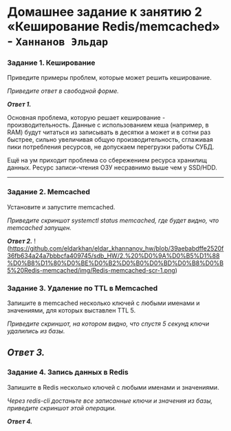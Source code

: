 # Домашнее задание к занятию 2 «Кеширование Redis/memcached» - `Ханнанов Эльдар`


### Задание 1. Кеширование 

Приведите примеры проблем, которые может решить кеширование. 

*Приведите ответ в свободной форме.*

_**Ответ 1.**_

Основная проблема, которую решает кеширование - производительность. Данные с использованием кеша (например, в RAM) будут читаться из записывать в десятки а может и в сотни раз быстрее, сильно увеличивая общую производительность, сглаживая пики потребления ресурсов, не допускаем перегрузки работы СУБД.

Ещё на ум приходит проблема со сбережением ресурса хранилищ данных. Ресурс записи-чтения ОЗУ несравнимо выше чем у SSD/HDD.  

---

### Задание 2. Memcached

Установите и запустите memcached.

*Приведите скриншот systemctl status memcached, где будет видно, что memcached запущен.*

_**Ответ 2.**_
!(https://github.com/eldarkhan/eldar_khannanov_hw/blob/39aebabdffe2520f36fb634a24a7bbbcfa409745/sdb_HW/2.%20%D0%9A%D0%B5%D1%88%D0%B8%D1%80%D0%BE%D0%B2%D0%B0%D0%BD%D0%B8%D0%B5%20Redis-memcached/img/Redis-memcached-scr-1.png)



### Задание 3. Удаление по TTL в Memcached

Запишите в memcached несколько ключей с любыми именами и значениями, для которых выставлен TTL 5. 

*Приведите скриншот, на котором видно, что спустя 5 секунд ключи удалились из базы.*

_**Ответ 3.**_
---

### Задание 4. Запись данных в Redis

Запишите в Redis несколько ключей с любыми именами и значениями. 

*Через redis-cli достаньте все записанные ключи и значения из базы, приведите скриншот этой операции.*

_**Ответ 4.**_
